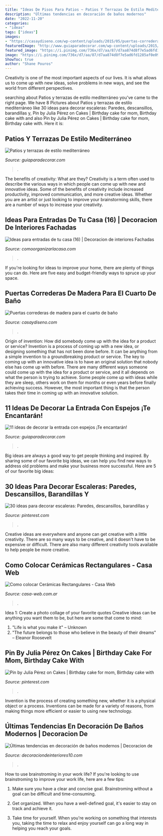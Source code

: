 ```yaml
---
title: "Ideas De Pisos Para Patios ~ Patios Y Terrazas De Estilo Mediterráneo"
description: "Últimas tendencias en decoración de baños modernos"
date: "2022-11-20"
categories:
- "ideas"
tags: ["ideas"]
images:
- "https://casaydiseno.com/wp-content/uploads/2015/05/puertas-correderas-cuarto-baño.jpg"
featuredImage: "http://www.guiaparadecorar.com/wp-content/uploads/2015/01/estilo-mediterraneo-12.jpg"
featured_image: "https://i.pinimg.com/736x/d7/aa/87/d7aa874d8f7e5ad6fd1285af0e09f00d.jpg"
image: "https://i.pinimg.com/736x/d7/aa/87/d7aa874d8f7e5ad6fd1285af0e09f00d.jpg"
ShowToc: true
author: "Shane Pouros"
---
```



Creativity is one of the most important aspects of our lives. It is what allows us to come up with new ideas, solve problems in new ways, and see the world from different perspectives.

	

		
searching about Patios y terrazas de estilo mediterráneo you've came to the right page. We have 8 Pictures about Patios y terrazas de estilo mediterráneo like 30 ideas para decorar escaleras: Paredes, descansillos, barandillas y, Pin by Julia Pérez on Cakes | Birthday cake for mom, Birthday cake with and also Pin by Julia Pérez on Cakes | Birthday cake for mom, Birthday cake with. Here it is:
		
    
## Patios Y Terrazas De Estilo Mediterráneo

<img loading=lazy src="http://www.guiaparadecorar.com/wp-content/uploads/2015/01/estilo-mediterraneo-12.jpg" onerror="this.onerror=null;this.src='https://tse1.mm.bing.net/th?id=OIP.KozgTvoAdzufsDWGaFLyYgHaJ5&amp;pid=15.1';" alt="Patios y terrazas de estilo mediterráneo">

_Source: guiaparadecorar.com_

>. 

	

The benefits of creativity: What are they?
Creativity is a term often used to describe the various ways in which people can come up with new and innovative ideas. Some of the benefits of creativity include increased productivity, improved communication, and more creative ideas. Whether you are an artist or just looking to improve your brainstorming skills, there are a number of ways to increase your creativity.

    
## Ideas Para Entradas De Tu Casa (16) | Decoracion De Interiores Fachadas

<img loading=lazy src="http://comoorganizarlacasa.com/wp-content/uploads/2016/04/Ideas-para-entradas-de-tu-casa-16.jpg" onerror="this.onerror=null;this.src='https://tse2.mm.bing.net/th?id=OIP.0ieieDortsQuyfyzVEVkoAHaLR&amp;pid=15.1';" alt="Ideas para entradas de tu casa (16) | Decoracion de interiores Fachadas">

_Source: comoorganizarlacasa.com_

>. 

	

If you're looking for ideas to improve your home, there are plenty of things you can do. Here are five easy and budget-friendly ways to spruce up your space.

    
## Puertas Correderas De Madera Para El Cuarto De Baño

<img loading=lazy src="https://casaydiseno.com/wp-content/uploads/2015/05/puertas-correderas-cuarto-baño.jpg" onerror="this.onerror=null;this.src='https://tse4.mm.bing.net/th?id=OIP.LdrYtqusEcujs5-B5mLanwHaKp&amp;pid=15.1';" alt="Puertas correderas de madera para el cuarto de baño">

_Source: casaydiseno.com_

>. 

	

Origin of invention: How did somebody come up with the idea for a product or service?
Invention is a process of coming up with a new idea, or designing something that has not been done before. It can be anything from a simple invention to a groundbreaking product or service. The key to coming up with an innovative idea is to have an original solution that nobody else has come up with before. There are many different ways someone could come up with the idea for a product or service, and it all depends on what the person is trying to achieve. Some people come up with ideas while they are sleep, others work on them for months or even years before finally achieving success. However, the most important thing is that the person takes their time in coming up with an innovative solution.

    
## 11 Ideas De Decorar La Entrada Con Espejos ¡Te Encantarán!

<img loading=lazy src="https://www.guiaparadecorar.com/wp-content/uploads/2019/01/ideas-de-decorar-la-entrada-con-espejos5.jpg" onerror="this.onerror=null;this.src='https://tse2.mm.bing.net/th?id=OIP.OnHqXM1dugRek1DMKtVlKQHaLH&amp;pid=15.1';" alt="11 ideas de decorar la entrada con espejos ¡Te encantarán!">

_Source: guiaparadecorar.com_

>. 

	

Big ideas are always a good way to get people thinking and inspired. By sharing some of our favorite big ideas, we can help you find new ways to address old problems and make your business more successful. Here are 5 of our favorite big ideas: 

    
## 30 Ideas Para Decorar Escaleras: Paredes, Descansillos, Barandillas Y

<img loading=lazy src="https://i.pinimg.com/736x/59/4f/6b/594f6b96913d80d7854ad56436468cd6.jpg" onerror="this.onerror=null;this.src='https://tse4.mm.bing.net/th?id=OIP.0o-SN5CaeldFzrnUTck9ywHaJ4&amp;pid=15.1';" alt="30 ideas para decorar escaleras: Paredes, descansillos, barandillas y">

_Source: pinterest.com_

>. 

	

Creative ideas are everywhere and anyone can get creative with a little creativity. There are so many ways to be creative, and it doesn't have to be expensive or difficult. There are also many different creativity tools available to help people be more creative.

    
## Como Colocar Cerámicas Rectangulares - Casa Web

<img loading=lazy src="https://casa-web.com.ar/wp-content/uploads/2020/04/baño-con-creamicas-rectangulares-verticales-450x600.jpg" onerror="this.onerror=null;this.src='https://tse1.mm.bing.net/th?id=OIP.GT6HVy42pO3HY5y06E_VbAAAAA&amp;pid=15.1';" alt="Como colocar Cerámicas Rectangulares - Casa Web">

_Source: casa-web.com.ar_

>. 

	

Idea 1: Create a photo collage of your favorite quotes
Creative ideas can be anything you want them to be, but here are some that come to mind: 

1. "Life is what you make it" – Unknown
2. "The future belongs to those who believe in the beauty of their dreams" – Eleanor Roosevelt

    
## Pin By Julia Pérez On Cakes | Birthday Cake For Mom, Birthday Cake With

<img loading=lazy src="https://i.pinimg.com/736x/d7/aa/87/d7aa874d8f7e5ad6fd1285af0e09f00d.jpg" onerror="this.onerror=null;this.src='https://tse3.mm.bing.net/th?id=OIP.zXylSSkWvbt4gz7Uh0XNUQHaLM&amp;pid=15.1';" alt="Pin by Julia Pérez on Cakes | Birthday cake for mom, Birthday cake with">

_Source: pinterest.com_

>. 

	

Invention is the process of creating something new, whether it is a physical object or a process. Inventions can be made for a variety of reasons, from making things more efficient or easier to using new technology. 

    
## Últimas Tendencias En Decoración De Baños Modernos | Decoracion De

<img loading=lazy src="http://www.decoraciondeinteriores10.com/wp-content/uploads/2014/11/baños-modernos.jpg" onerror="this.onerror=null;this.src='https://tse2.mm.bing.net/th?id=OIP.0VRUgm_dcJlaLC1gkvTbvQHaKp&amp;pid=15.1';" alt="Últimas tendencias en decoración de baños modernos | Decoracion de">

_Source: decoraciondeinteriores10.com_

>. 

	

How to use brainstroming in your work life?
If you're looking to use brainstroming to improve your work life, here are a few tips:
1. Make sure you have a clear and concise goal. Brainstroming without a goal can be difficult and time-consuming.

2. Get organized. When you have a well-defined goal, it's easier to stay on track and achieve it.

3. Take time for yourself. When you're working on something that interests you, taking the time to relax and enjoy yourself can go a long way in helping you reach your goals.

